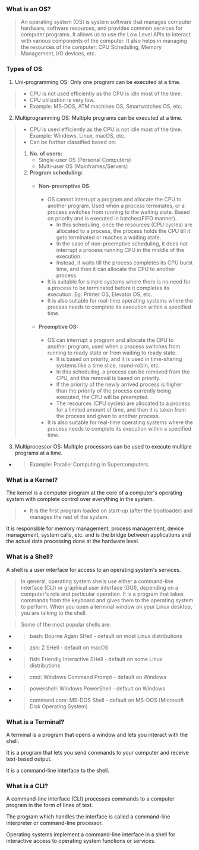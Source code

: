 ### What is an OS?
> An operating system (OS) is system software that manages computer hardware, software resources, and provides common services for computer programs.
> It allows us to use the Low Level APIs to interact with various components of the computer.
> It also helps in managing the resources of the computer: CPU Scheduling, Memory Management, I/O devices, etc.

### Types of OS
1. Uni-programming OS: Only one program can be executed at a time. 
  > - CPU is not used efficiently as the CPU is idle most of the time.
  > - CPU utilization is very low.
  > - Example: MS-DOS, ATM machines OS, Smartwatches OS, etc.
2. Multiprogramming OS: Multiple programs can be executed at a time.
  > - CPU is used efficiently as the CPU is not idle most of the time. Example: Windows, Linux, macOS, etc.
  > - Can be further classified based on:
  >  1. **No. of users:** 
  >     - Single-user OS (Personal Computers)
  >     - Multi-user OS (Mainframes/Servers)
  >  2. **Program scheduling:**
  >     - #### Non-preemptive OS: 
  >       - OS cannot interrupt a program and allocate the CPU to another program. Used when a process terminates, or a process switches from running to the waiting state. Based on priority and is executed in batches(FIFO manner).
  >         - In this scheduling, once the resources (CPU cycles) are allocated to a process, the process holds the CPU till it gets terminated or reaches a waiting state.
  >         - In the case of non-preemptive scheduling, it does not interrupt a process running CPU in the middle of the execution.
  >         - Instead, it waits till the process completes its CPU burst time, and then it can allocate the CPU to another process.
  >       - It is suitable for simple systems where there is no need for a process to be terminated before it completes its execution. Eg: Printer OS, Elevator OS, etc.
  >       - It is also suitable for real-time operating systems where the process needs to complete its execution within a specified time.
  >     - #### Preemptive OS:
  >       - OS can interrupt a program and allocate the CPU to another program, used when a process switches from running to ready state or from waiting to ready state.
  >         - It is based on priority, and it is used in time-sharing systems like a time slice, round-robin, etc.
  >         - In this scheduling, a process can be removed from the CPU, and this removal is based on priority.
  >         - If the priority of the newly arrived process is higher than the priority of the process currently being executed, the CPU will be preempted.
  >         - The resources (CPU cycles) are allocated to a process for a limited amount of time, and then it is taken from the process and given to another process.
  >       - It is also suitable for real-time operating systems where the process needs to complete its execution within a specified time.
           
3. Multiprocessor OS: Multiple processors can be used to execute multiple programs at a time. 
  - > Example: Parallel Computing in Supercomputers.

### What is a Kernel?
The kernel is a computer program at the core of a computer's operating system with complete control over everything in the system.
> - It is the first program loaded on start-up (after the bootloader) and manages the rest of the system.

It is responsible for memory management, process management, device management, system calls, etc. and is the bridge between applications and the actual data processing done at the hardware level.

### What is a Shell?

A shell is a user interface for access to an operating system's services.
> In general, operating system shells use either a command-line interface (CLI) or graphical user interface (GUI), depending on a computer's role and particular operation.
> It is a program that takes commands from the keyboard and gives them to the operating system to perform.
> When you open a terminal window on your Linux desktop, you are talking to the shell.

>Some of the most popular shells are:
   - > bash: Bourne Again SHell - default on most Linux distributions
   - > zsh: Z SHell - default on macOS
   - > fish: Friendly Interactive SHell - default on some Linux distributions
   - > cmd: Windows Command Prompt - default on Windows
   - > powershell: Windows PowerShell - default on Windows
   - > command.com: MS-DOS Shell - default on MS-DOS (Microsoft Disk Operating System)

### What is a Terminal?
A terminal is a program that opens a window and lets you interact with the shell.

It is a program that lets you send commands to your computer and receive text-based output.

It is a command-line interface to the shell.

### What is a CLI?
A command-line interface (CLI) processes commands to a computer program in the form of lines of text.

The program which handles the interface is called a command-line interpreter or command-line processor.

Operating systems implement a command-line interface in a shell for interactive access to operating system functions or services.
